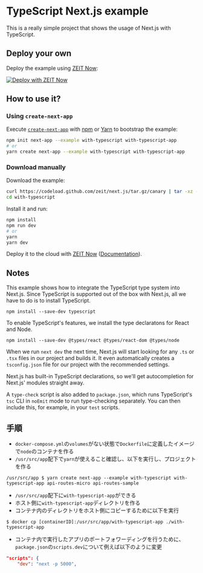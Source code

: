 # TypeScript Next.js example

This is a really simple project that shows the usage of Next.js with TypeScript.

## Deploy your own

Deploy the example using [ZEIT Now](https://zeit.co/now):

[![Deploy with ZEIT Now](https://zeit.co/button)](https://zeit.co/import/project?template=https://github.com/zeit/next.js/tree/canary/examples/with-typescript)

## How to use it?

### Using `create-next-app`

Execute [`create-next-app`](https://github.com/zeit/next.js/tree/canary/packages/create-next-app) with [npm](https://docs.npmjs.com/cli/init) or [Yarn](https://yarnpkg.com/lang/en/docs/cli/create/) to bootstrap the example:

```bash
npm init next-app --example with-typescript with-typescript-app
# or
yarn create next-app --example with-typescript with-typescript-app
```

### Download manually

Download the example:

```bash
curl https://codeload.github.com/zeit/next.js/tar.gz/canary | tar -xz --strip=2 next.js-canary/examples/with-typescript
cd with-typescript
```

Install it and run:

```bash
npm install
npm run dev
# or
yarn
yarn dev
```

Deploy it to the cloud with [ZEIT Now](https://zeit.co/import?filter=next.js&utm_source=github&utm_medium=readme&utm_campaign=next-example) ([Documentation](https://nextjs.org/docs/deployment)).

## Notes

This example shows how to integrate the TypeScript type system into Next.js. Since TypeScript is supported out of the box with Next.js, all we have to do is to install TypeScript.

```
npm install --save-dev typescript
```

To enable TypeScript's features, we install the type declaratons for React and Node.

```
npm install --save-dev @types/react @types/react-dom @types/node
```

When we run `next dev` the next time, Next.js will start looking for any `.ts` or `.tsx` files in our project and builds it. It even automatically creates a `tsconfig.json` file for our project with the recommended settings.

Next.js has built-in TypeScript declarations, so we'll get autocompletion for Next.js' modules straight away.

A `type-check` script is also added to `package.json`, which runs TypeScript's `tsc` CLI in `noEmit` mode to run type-checking separately. You can then include this, for example, in your `test` scripts.

## 手順
- `docker-compose.yml`の`volumes`がない状態で`Dockerfile`に定義したイメージで`node`のコンテナを作る
- `/usr/src/app`配下で`yarn`が使えること確認し、以下を実行し、プロジェクトを作る

```shell
/usr/src/app $ yarn create next-app --example with-typescript with-typescript-app api-routes-micro api-routes-sample
```
- `/usr/src/app`配下に`with-typescript-app`ができる
- ホスト側に`with-typescript-app`ディレクトリを作る
- コンテナ内のディレクトリをホスト側にコピーするために以下を実行
```shell
$ docker cp [containerID]:/usr/src/app/with-typescript-app ./with-typescript-app
```
- コンテナ内で実行したアプリのポートフォワーディングを行うために、`package.json`の`scripts.dev`について例えば以下のように変更

```json
"scripts": {
    "dev": "next -p 5000",
```
